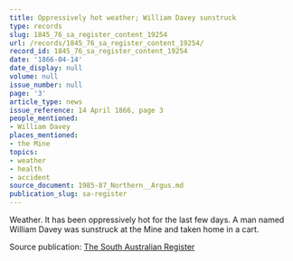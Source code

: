 ```yaml
---
title: Oppressively hot weather; William Davey sunstruck
type: records
slug: 1845_76_sa_register_content_19254
url: /records/1845_76_sa_register_content_19254/
record_id: 1845_76_sa_register_content_19254
date: '1866-04-14'
date_display: null
volume: null
issue_number: null
page: '3'
article_type: news
issue_reference: 14 April 1866, page 3
people_mentioned:
- William Davey
places_mentioned:
- the Mine
topics:
- weather
- health
- accident
source_document: 1985-87_Northern__Argus.md
publication_slug: sa-register
---
```


Weather.  It has been oppressively hot for the last few days.  A man named William Davey was sunstruck at the Mine and taken home in a cart.

Source publication: [The South Australian Register](/publications/sa-register/)
